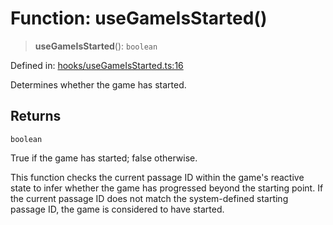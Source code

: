# Function: useGameIsStarted()

> **useGameIsStarted**(): `boolean`

Defined in: [hooks/useGameIsStarted.ts:16](https://github.com/laruss/react-text-game/blob/6b9098a8e439fedc8e81574fd40f3e2840d770e8/packages/core/src/hooks/useGameIsStarted.ts#L16)

Determines whether the game has started.

## Returns

`boolean`

True if the game has started; false otherwise.

This function checks the current passage ID within the game's reactive state to infer
whether the game has progressed beyond the starting point. If the current passage ID
does not match the system-defined starting passage ID, the game is considered to have started.
